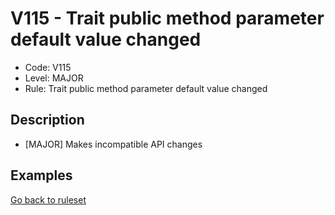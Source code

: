 # V115 - Trait public method parameter default value changed

* Code: V115
* Level: MAJOR
* Rule: Trait public method parameter default value changed

## Description

* [MAJOR] Makes incompatible API changes

## Examples

[Go back to ruleset](../README.md)